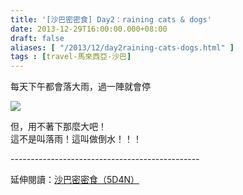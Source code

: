 ```yaml
---
title: '[沙巴密密食] Day2：raining cats & dogs'
date: 2013-12-29T16:00:00.000+08:00
draft: false
aliases: [ "/2013/12/day2raining-cats-dogs.html" ]
tags : [travel-馬來西亞-沙巴]
---
```


每天下午都會落大雨，過一陣就會停  

![](/images/sabah2d.jpg)

但，用不著下那麼大吧！  
這不是叫落雨！這叫做倒水！！！  
  
\-----------------------------------------------  
  
延伸閱讀：[沙巴密密食（5D4N）](https://hidie.net/sabah5d4n/)
